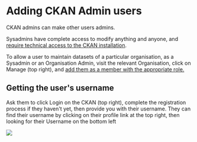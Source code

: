 # Adding CKAN Admin users

CKAN admins can make other users admins.

Sysadmins have complete access to modify anything and anyone, and [require technical access to the CKAN installation](https://docs.ckan.org/en/2.7/sysadmin-guide.html#creating-a-sysadmin-account).

To allow a user to maintain datasets of a particular organisation, as a Sysadmin or an Organisation Admin, visit the relevant Organisation, click on Manage \(top right\), and [add them as a member with the appropriate role. ](https://docs.ckan.org/en/2.7/maintaining/authorization.html)

## Getting the user's username

Ask them to click Login on the CKAN \(top right\), complete the registration process if they haven't yet, then provide you with their username. They can find their username by clicking on their profile link at the top right, then looking for their Username on the bottom left

![](../.gitbook/assets/vulekamali-datastore-user-username.png)

